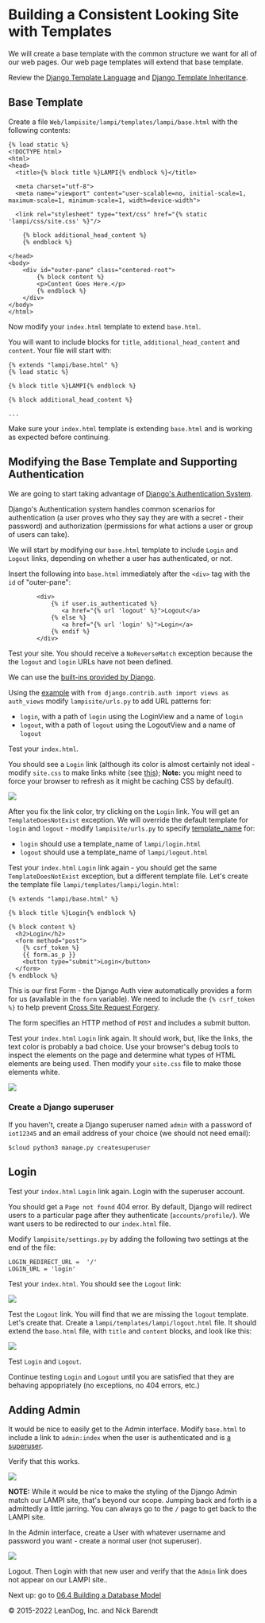 # Building a Consistent Looking Site with Templates 

We will create a base template with the common structure we want for all of our web pages.  Our web page templates will extend that base template.

Review the [Django Template Language](https://docs.djangoproject.com/en/4.0/ref/templates/language/) and [Django Template Inheritance](https://docs.djangoproject.com/en/4.0/ref/templates/language/#template-inheritance).

## Base Template

Create a file `Web/lampisite/lampi/templates/lampi/base.html` with the following contents:

```
{% load static %}
<!DOCTYPE html>
<html>
<head>
  <title>{% block title %}LAMPI{% endblock %}</title>

  <meta charset="utf-8">
  <meta name="viewport" content="user-scalable=no, initial-scale=1, maximum-scale=1, minimum-scale=1, width=device-width">

  <link rel="stylesheet" type="text/css" href="{% static 'lampi/css/site.css' %}"/>

    {% block additional_head_content %}
    {% endblock %}

</head>
<body>
    <div id="outer-pane" class="centered-root">
        {% block content %}
        <p>Content Goes Here.</p>
        {% endblock %}
    </div>
</body>
</html>
```

Now modify your `index.html` template to extend `base.html`.

You will want to include blocks for `title`, `additional_head_content` and `content`.  Your file will start with:

```
{% extends "lampi/base.html" %}
{% load static %}

{% block title %}LAMPI{% endblock %}

{% block additional_head_content %}

...
```

Make sure your `index.html` template is extending `base.html` and is working as expected before continuing.

## Modifying the Base Template and Supporting Authentication

We are going to start taking advantage of [Django's Authentication System](https://docs.djangoproject.com/en/4.0/topics/auth/default/).

Django's Authentication system handles common scenarios for authentication (a user proves who they say they are with a secret - their password) and authorization (permissions for what actions a user or group of users can take).

We will start by modifying our `base.html` template to include `Login` and `Logout` links, depending on whether a user has authenticated, or not.

Insert the following into `base.html` immediately after the `<div>` tag with the `id` of "outer-pane":

```
        <div>
            {% if user.is_authenticated %}
               <a href="{% url 'logout' %}">Logout</a>
            {% else %}
               <a href="{% url 'login' %}">Login</a>
            {% endif %}
        </div>
```

Test your site.  You should receive a `NoReverseMatch` exception because the  the `logout` and `login` URLs have not been defined.

We can use the [built-ins provided by Django](https://docs.djangoproject.com/en/4.0/topics/auth/default/#module-django.contrib.auth.views).  

Using the [example](https://docs.djangoproject.com/en/4.0/topics/auth/default/#django.contrib.auth.login) with `from django.contrib.auth import views as auth_views` modify `lampisite/urls.py` to add URL patterns for:

* `login`, with a path of `login` using the LoginView and a name of `login`
* `logout`, with a path of `logout` using the LogoutView and a name of `logout`

Test your `index.html`. 

You should see a `Login` link (although its color is almost certainly not ideal - modify `site.css` to make links white (see [this](https://www.w3schools.com/css/css_link.asp)); **Note:** you might need to force your browser to refresh as it might be caching CSS by default).

![](Images/basic_lampi_controls_with_login_link.png)

After you fix the link color, try clicking on the `Login` link.  You will get an `TemplateDoesNotExist` exception.  We will override the default template for `login` and `logout` - modify `lampisite/urls.py` to specify [template_name](https://docs.djangoproject.com/en/4.0/topics/auth/default/#module-django.contrib.auth.views) for:

* `login` should use a template_name of `lampi/login.html`
* `logout` should use a template_name of `lampi/logout.html`

Test your `index.html` `Login` link again - you should get the same `TemplateDoesNotExist` exception, but a different template file.  Let's create the template file `lampi/templates/lampi/login.html`:


```
{% extends "lampi/base.html" %}

{% block title %}Login{% endblock %}

{% block content %}
  <h2>Login</h2>
  <form method="post">
    {% csrf_token %}
    {{ form.as_p }}
    <button type="submit">Login</button>
  </form>
{% endblock %}
```

This is our first Form - the Django Auth view automatically provides a form for us (available in the `form` variable).  We need to include the `{% csrf_token %}` to help prevent [Cross Site Request Forgery](https://docs.djangoproject.com/en/4.0/ref/csrf/).

The form specifies an HTTP method of `POST` and includes a submit button.

Test your `index.html` `Login` link again.  It should work, but, like the links, the text color is probably a bad choice.  Use your browser's debug tools to inspect the elements on the page and determine what types of HTML elements are being used.  Then modify your `site.css` file to make those elements white.

![](Images/login.png)

### Create a Django superuser

If you haven't, create a Django superuser named `admin` with a password of `iot12345` and an email address of your choice (we should not need email):

```
$cloud python3 manage.py createsuperuser
```

## Login

Test your `index.html` `Login` link again.  Login with the superuser account.

You should get a `Page not found` 404 error.  By default, Django will redirect users to a particular page after they authenticate (`accounts/profile/`).  We want users to be redirected to our `index.html` file.

Modify `lampisite/settings.py` by adding the following two settings at the end of the file:

```
LOGIN_REDIRECT_URL =  '/'
LOGIN_URL = 'login'
```

Test your `index.html`.  You should see the `Logout` link:

![](Images/basic_lampi_controls_with_logout_link.png)

Test the `Logout` link.  You will find that we are missing the `logout` template.  Let's create that.  Create a `lampi/templates/lampi/logout.html` file.  It should extend the `base.html` file, with `title` and `content` blocks, and look like this:

![](Images/logout.png)

Test `Login` and `Logout`.  

Continue testing `Login` and `Logout` until you are satisfied that they are behaving appopriately (no exceptions, no 404 errors, etc.)

## Adding Admin

It would be nice to easily get to the Admin interface.  Modify `base.html` to include a link to `admin:index` when the user is authenticated and is [a superuser](https://docs.djangoproject.com/en/4.0/ref/contrib/auth/#django.contrib.auth.models.User.is_superuser).

Verify that this works.

![](Images/admin_user.png)

**NOTE:** While it would be nice to make the styling of the Django Admin match our LAMPI site, that's beyond our scope.  Jumping back and forth is a admittedly a little jarring.  You can always go to the `/` page to get back to the LAMPI site.

In the Admin interface, create a User with whatever username and password you want - create a normal user (not superuser).  

![](Images/add_user.png)

Logout.  Then Login with that new user and verify that the `Admin` link does not appear on our LAMPI site..


Next up: go to [06.4 Building a Database Model](../06.4_Building_a_Database_Model/README.md)

&copy; 2015-2022 LeanDog, Inc. and Nick Barendt
